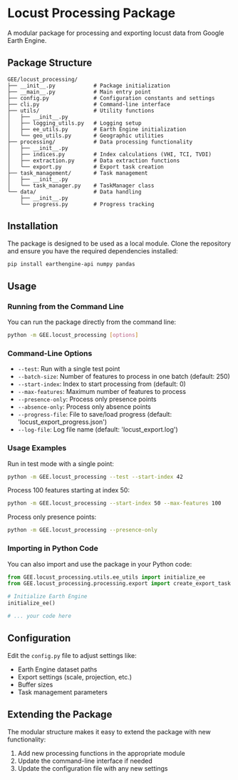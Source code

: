 # Locust Processing Package

A modular package for processing and exporting locust data from Google Earth Engine.

## Package Structure

```
GEE/locust_processing/
├── __init__.py            # Package initialization
├── __main__.py            # Main entry point
├── config.py              # Configuration constants and settings
├── cli.py                 # Command-line interface
├── utils/                 # Utility functions
│   ├── __init__.py
│   ├── logging_utils.py   # Logging setup
│   ├── ee_utils.py        # Earth Engine initialization
│   └── geo_utils.py       # Geographic utilities
├── processing/            # Data processing functionality
│   ├── __init__.py
│   ├── indices.py         # Index calculations (VHI, TCI, TVDI)
│   ├── extraction.py      # Data extraction functions
│   └── export.py          # Export task creation
├── task_management/       # Task management
│   ├── __init__.py
│   └── task_manager.py    # TaskManager class
└── data/                  # Data handling
    ├── __init__.py
    └── progress.py        # Progress tracking
```

## Installation

The package is designed to be used as a local module. Clone the repository and ensure you have the required dependencies installed:

```bash
pip install earthengine-api numpy pandas
```

## Usage

### Running from the Command Line

You can run the package directly from the command line:

```bash
python -m GEE.locust_processing [options]
```

### Command-Line Options

- `--test`: Run with a single test point
- `--batch-size`: Number of features to process in one batch (default: 250)
- `--start-index`: Index to start processing from (default: 0)
- `--max-features`: Maximum number of features to process
- `--presence-only`: Process only presence points
- `--absence-only`: Process only absence points
- `--progress-file`: File to save/load progress (default: 'locust_export_progress.json')
- `--log-file`: Log file name (default: 'locust_export.log')

### Usage Examples

Run in test mode with a single point:

```bash
python -m GEE.locust_processing --test --start-index 42
```

Process 100 features starting at index 50:

```bash
python -m GEE.locust_processing --start-index 50 --max-features 100
```

Process only presence points:

```bash
python -m GEE.locust_processing --presence-only
```

### Importing in Python Code

You can also import and use the package in your Python code:

```python
from GEE.locust_processing.utils.ee_utils import initialize_ee
from GEE.locust_processing.processing.export import create_export_task

# Initialize Earth Engine
initialize_ee()

# ... your code here
```

## Configuration

Edit the `config.py` file to adjust settings like:

- Earth Engine dataset paths
- Export settings (scale, projection, etc.)
- Buffer sizes
- Task management parameters

## Extending the Package

The modular structure makes it easy to extend the package with new functionality:

1. Add new processing functions in the appropriate module
2. Update the command-line interface if needed
3. Update the configuration file with any new settings
